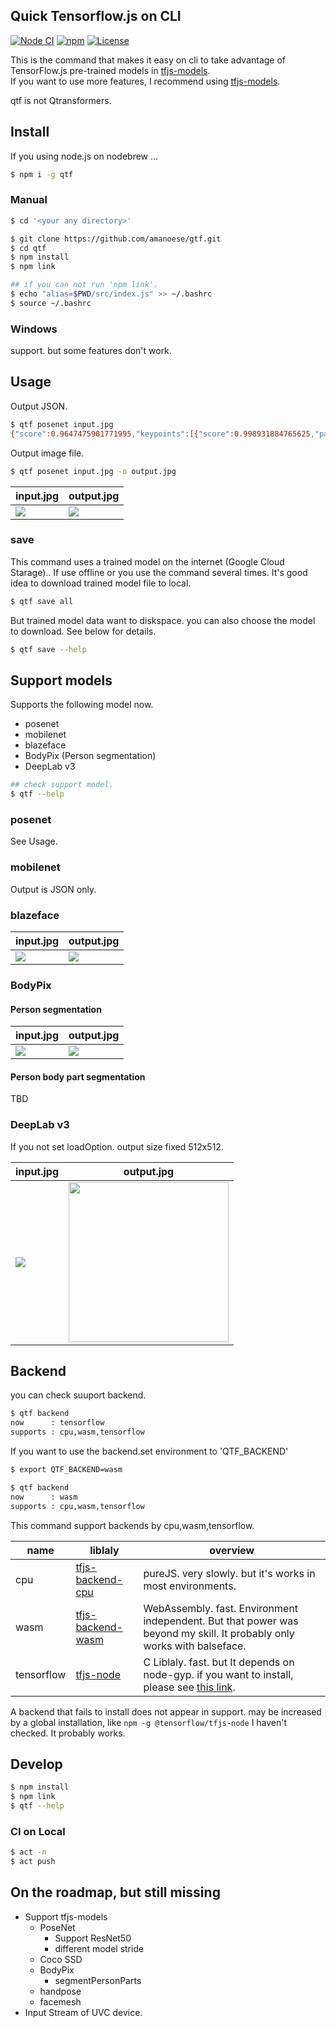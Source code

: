 Quick Tensorflow.js on CLI
---
[![Node CI](https://github.com/amanoese/qtf/workflows/Node%20CI/badge.svg?branch=master)](https://github.com/amanoese/qtf/actions?query=workflow%3A%22Node+CI%22+branch%3Amaster)
[![npm](https://img.shields.io/npm/v/qtf)](https://www.npmjs.com/package/qtf)
[![License](https://img.shields.io/badge/License-Apache%202.0-blue.svg)](https://opensource.org/licenses/Apache-2.0)

This is the command that makes it easy on cli to take advantage of TensorFlow.js pre-trained models in [tfjs-models](https://github.com/tensorflow/tfjs-models).  
If you want to use more features, I recommend using [tfjs-models](https://github.com/tensorflow/tfjs-models).

qtf is not Qtransformers.

## Install

If you using node.js on nodebrew ...

```bash
$ npm i -g qtf
```

### Manual

```bash
$ cd '<your any directory>'

$ git clone https://github.com/amanoese/gtf.git
$ cd qtf
$ npm install
$ npm link

## if you can not run 'npm link'.
$ echo "alias=$PWD/src/index.js" >> ~/.bashrc
$ source ~/.bashrc
```

### Windows

support. but some features don't work.

## Usage

Output JSON.

```bash
$ qtf posenet input.jpg
{"score":0.9647475901771995,"keypoints":[{"score":0.998931884765625,"part":"nose","position":{"x":107.73031675583658,"y":53.548239147616734}},{"score":0.9975152611732483,"part":"leftEye","position":{"x":111.77570221303502,"y":47.67420431055447}},{"score":0.998687207698822,"part":"rightEye","position":{"x":103.54239877188716,"y":47.98000136794747}},{"score":0.9890928268432617,"part":"leftEar","position":{"x":122.54736138132296,"y":44.82373616853113}},{"score":0.5303822755813599,"part":"rightEar","position":{"x":99.82809460116732,"y":49.01344008390078}},{"score":0.9975290298461914,"part":"leftShoulder","position":{"x":134.81771339980546,"y":63.107547270184824}},{"score":0.9952900409698486,"part":"rightShoulder","position":{"x":100.9243829036965,"y":65.03463187013618}},{"score":0.9982808828353882,"part":"leftElbow","position":{"x":149.92353173638134,"y":95.12142813715954}},{"score":0.9930793046951294,"part":"rightElbow","position":{"x":86.52606699902724,"y":92.96833201605058}},{"score":0.997657299041748,"part":"leftWrist","position":{"x":144.95117947470817,"y":124.01598218628405}},{"score":0.9944704174995422,"part":"rightWrist","position":{"x":71.984375,"y":114.08531432392996}},{"score":0.9985787868499756,"part":"leftHip","position":{"x":130.9595695525292,"y":125.98659411478599}},{"score":0.9968750476837158,"part":"rightHip","position":{"x":110.72067272616732,"y":122.94964433365759}},{"score":0.9941878318786621,"part":"leftKnee","position":{"x":124.67179140321012,"y":173.04322714007782}},{"score":0.9907618165016174,"part":"rightKnee","position":{"x":90.9666904790856,"y":168.4438837548638}},{"score":0.9824202060699463,"part":"leftAnkle","position":{"x":128.6217017266537,"y":214.41898711089493}},{"score":0.9469689130783081,"part":"rightAnkle","position":{"x":105.84379559824903,"y":207.76614178015564}}]}
```

Output image file.

```bash
$ qtf posenet input.jpg -o output.jpg
```

| input.jpg | output.jpg |
| --- | --- |
| ![](https://raw.githubusercontent.com/amanoese/qtf/docs/doc/me.jpg) | ![](https://raw.githubusercontent.com/amanoese/qtf/docs/doc/me-posenet.jpg) |

### save

This command uses a trained model on the internet (Google Cloud Starage)..
If use offline or you use the command several times.
It's good idea to download trained model file to local.

```bash
$ qtf save all
```

But trained model data want to diskspace.
you can also choose the model to download.
See below for details.

```bash
$ qtf save --help
```

## Support models

Supports the following model now.
  - posenet
  - mobilenet
  - blazeface
  - BodyPix (Person segmentation)
  - DeepLab v3

```bash
## check support model.
$ qtf --help
```
### posenet
See Usage.

### mobilenet
Output is JSON only.

### blazeface

| input.jpg | output.jpg |
| --- | --- |
| ![](https://raw.githubusercontent.com/amanoese/qtf/docs/doc/me.jpg) | ![](https://raw.githubusercontent.com/amanoese/qtf/docs/doc/me-blazeface.jpg) |

### BodyPix

#### Person segmentation
| input.jpg | output.jpg |
| --- | --- |
| ![](https://raw.githubusercontent.com/amanoese/qtf/docs/doc/me.jpg) | ![](https://raw.githubusercontent.com/amanoese/qtf/docs/doc/me-body-pix.jpg) |

#### Person body part segmentation
 TBD

### DeepLab v3

If you not set loadOption. output size fixed 512x512.

| input.jpg | output.jpg |
| --- | --- |
| ![](https://raw.githubusercontent.com/amanoese/qtf/docs/doc/me.jpg) | <img src="https://raw.githubusercontent.com/amanoese/qtf/docs/doc/me-deeplab.jpg" width="256" height="256" /> |


## Backend

you can check suuport backend.

```bash
$ qtf backend
now      : tensorflow
supports : cpu,wasm,tensorflow
```

If you want to use the backend.set environment to 'QTF_BACKEND'

```bash
$ export QTF_BACKEND=wasm

$ qtf backend
now      : wasm
supports : cpu,wasm,tensorflow
```

This command support backends by cpu,wasm,tensorflow.

| name | liblaly | overview |
| --- | --- | --- |
| cpu | [tfjs-backend-cpu](https://github.com/tensorflow/tfjs/tree/master/tfjs-backend-cpu)    | pureJS. very slowly. but it's works in most environments. |
| wasm | [tfjs-backend-wasm](https://github.com/tensorflow/tfjs/tree/master/tfjs-backend-wasm) | WebAssembly. fast. Environment independent. But that power was beyond my skill. It probably only works with balseface. |
| tensorflow | [tfjs-node](https://github.com/tensorflow/tfjs/tree/master/tfjs-node)           | C Liblaly. fast. but It depends on node-gyp. if you want to install, please see [this link](https://github.com/tensorflow/tfjs/tree/master/tfjs-node).|

A backend that fails to install does not appear in support.
may be increased by a global installation, like ```npm -g @tensorflow/tfjs-node```
I haven't checked. It probably works.

## Develop

```bash
$ npm install
$ npm link
$ qtf --help
```
### CI on Local

```bash
$ act -n
$ act push
```

## On the roadmap, but still missing

- Support tfjs-models
  - PoseNet
    - Support ResNet50
    - different model stride 
  - Coco SSD
  - BodyPix
    - segmentPersonParts
  - handpose
  - facemesh
- Input Stream of UVC device.


